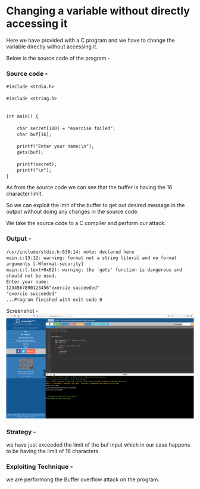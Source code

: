 # Changing a variable without directly accessing it

Here we have provided with a C program and we have to change the variable directly without accessing it. 

Below is the source code of the program -

### Source code -

```
#include <stdio.h>

#include <string.h>


int main() {
 
    char secret[100] = "exercise failed";
    char buf[16];
 
    printf("Enter your name:\n");
    gets(buf);
 
    printf(secret);
    printf("\n");
}
```

As from the source code we can see that the buffer is having the 16 character limit.

So we can exploit the lmit of the buffer to get out desired message in the output without doing any changes in the source code.

We take the source code to a C compiler and perform our attack.

### Output -
```
/usr/include/stdio.h:638:14: note: declared here                                                                                                                                      
main.c:13:12: warning: format not a string literal and no format arguments [-Wformat-security]                                                                                        
main.c:(.text+0x62): warning: the `gets' function is dangerous and should not be used.                                                                                                
Enter your name:                                                                                                                                                                      
1234567890123456"exercie succeeded"                                                                                                                                                   
"exercie succeeded"                                                                                                                                                                                       
...Program finished with exit code 0 
``` 
Screenshot -  
![Screenshor](Assignment4-Exercise2-Output.png)


### Strategy - 

we have just exceeded the limit of the buf input which in our case happens to be having the limit of 16 characters.

### Exploiting Technique -

we are performong the Buffer overflow attack on the program. 


